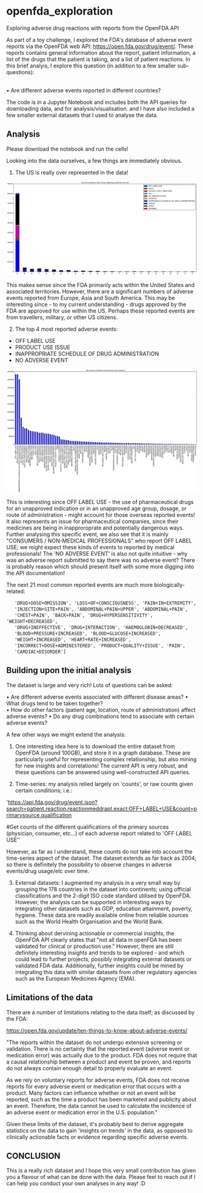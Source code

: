 # openfda_exploration
Exploring adverse drug reactions with reports from the OpenFDA API

As part of a toy challenge, I explored the FDA's database of adverse event reports via the OpenFDA web API: https://open.fda.gov/drug/event/. These reports contains general information about the report, patient information, a list of the drugs that the patient is taking, and a list of patient reactions. In this brief analyis, I explore this question (in addition to a few smaller sub-questions):  
 
 
•	Are different adverse events reported in different countries?  


The code is in a Jupyter Notebook and includes both the API queries for downloading data, and for analysis/visualisation. and I have also included a few smaller external datasets that I used to analyse the data. 

Analysis
-

Please download the notebook and run the cells!

Looking into the data ourselves, a few things are immediately obvious.  

1. The US is really over represented in the data!  

![picture](events_by_country.png)

This makes sense since the FDA primarily acts within the United States and associated territories. However, there are a significant numbers of adverse events reported from Europe, Asia and South America. This may be interesting since - to my current understanding - drugs approved by the FDA are approved for use within the US. Perhaps these reported events are from travellers, military, or other US citizens.  


2. The top 4 most reported adverse events:  
  - OFF LABEL USE 
  - PRODUCT USE ISSUE  
  - INAPPROPRIATE SCHEDULE OF DRUG ADMINISTRATION  
  - NO ADVERSE EVENT  

![alt text](common_events.png)

This is interesting since OFF LABEL USE - the use of pharmaceutical drugs for an unapproved indication or in an unapproved age group, dosage, or route of administration - might account for those overseas reported events! It also represents an issue for pharmaceutical companies, since their medicines are being in inapproroprate and potentially dangerous ways. Further analysing this specific event, we also see that it is mainly "CONSUMERS / NON-MEDICAL PROFESSIONALS" who report OFF LABEL USE; we might expect these kinds of events to reported by medical professionals! The 'NO ADVERSE EVENT' is also not quite intuitive - why was an adverse report submitted to say there was no adverse event? There is probably reason which should present itself with some more digging into the API documentation!

The next 21 most common reported events are much more biologically-related:  

       'DRUG+DOSE+OMISSION', 'LOSS+OF+CONSCIOUSNESS', 'PAIN+IN+EXTREMITY',
       'INJECTION+SITE+PAIN', 'ABDOMINAL+PAIN+UPPER', 'ABDOMINAL+PAIN',
       'CHEST+PAIN', 'BACK+PAIN', 'DRUG+HYPERSENSITIVITY', 'WEIGHT+DECREASED',
       'DRUG+INEFFECTIVE', 'DRUG+INTERACTION', 'HAEMOGLOBIN+DECREASED',
       'BLOOD+PRESSURE+INCREASED', 'BLOOD+GLUCOSE+INCREASED',
       'WEIGHT+INCREASED', 'HEART+RATE+INCREASED',
       'INCORRECT+DOSE+ADMINISTERED', 'PRODUCT+QUALITY+ISSUE', 'PAIN',
       'CARDIAC+DISORDER']


Building upon the initial analysis
-

The dataset is large and very rich! Lots of questions can be asked:  

•	Are different adverse events associated with different disease areas?
•	What drugs tend to be taken together?  
•	How do other factors (patient age, location, route of administration) affect adverse events?
•	Do any drug combinations tend to associate with certain adverse events?

A few other ways we might extend the analysis:

1. One interesting idea here is to download the entire dataset from OpenFDA (around 100GB), and store it in a graph database. These are particularly useful for representing complex relationship, but also mining for new insights and correlations! The current API is very robust, and these questions can be answered using well-constructed API queries.

2. Time-series: my analysis relied largely on 'counts', or raw counts given certain conditions; i.e.:

'https://api.fda.gov/drug/event.json?search=patient.reaction.reactionmeddrapt.exact:OFF+LABEL+USE&count=primarysource.qualification

#Get counts of the different qualifications of the primary sources (physician, consumer, etc...) of each adverse report related to 'OFF LABEL USE''

However, as far as I understand, these counts do not take into account the time-series aspect of the dataset. The dataset extends as far back as 2004; so there is definitely the possibility to observe changes in adverse events/drug usage/etc over time.

3. External datasets: I augmented my analysis in a very small way by grouping the 178 countries in the dataset into continents; using official classifications and the 2-digit ISO code standard utilised by OpenFDA. However, the analysis can be supported in interesting ways by integrating other datasets such as GDP, education attainment, poverty, hygiene. These data are readily available online from reliable sources such as the World Health Organisation and the World Bank.

4. Thinking about dervining actionable or commercial insights, the OpenFDA API clearly states that "not all data in openFDA has been validated for clinical or production use." However, there are still definitely interesting insights and trends to be explored - and which could lead to further projects, possibly integrating external datasets or validated FDA data. Additionally, further insights could be mined by integrating this data with similar datasets from other regulatory agencies such as the European Medicines Agency (EMA).  


Limitations of the data
---------

There are a number of limitations relating to the data itself; as discussed by the FDA:

https://open.fda.gov/update/ten-things-to-know-about-adverse-events/

"The reports within the dataset do not undergo extensive screening or validation. There is no certainty that the reported event (adverse event or medication error) was actually due to the product. FDA does not require that a causal relationship between a product and event be proven, and reports do not always contain enough detail to properly evaluate an event.

As we rely on voluntary reports for adverse events, FDA does not receive reports for every adverse event or medication error that occurs with a product. Many factors can influence whether or not an event will be reported, such as the time a product has been marketed and publicity about an event. Therefore, the data cannot be used to calculate the incidence of an adverse event or medication error in the U.S. population."

Given these limits of the dataset, it's probably best to derive aggregate statistics on the data to gain 'insights on trends' in the data, as opposed to clinically actionable facts or evidence regarding specific adverse events. 

CONCLUSION
-

This is a really rich dataset and I hope this very small contribution has given you a flavour of what can be done with the data. Please feel to reach out if I can help you conduct your own analyses in any way! :D

